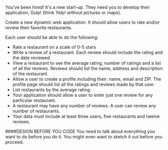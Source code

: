 <!--djw:done-->
You've been  hired! It's a new start-up. They need you to develop their application, Gulp! (think Yelp! without pictures or maps).

Create a new dynamic web application. It should allow users to rate and/or review their favorite restaurants. 

Each user should be able to do the following:
* Rate a restaurant on a scale of 0-5 stars
* Write a review of a restaurant. Each review should include the rating and the date reviewed.
* View a restaurant to see the average rating, number of ratings and a list of all the reviews. Reviews should list the name, address and description of the restaurant.
* Allow a user to create a profile including their: name, email and ZIP. The profile page should list all the ratings and reviews made by that user.
* List restaurants by the average rating.
* Your application should allow a user to enter just one review for any particular restaurant. 
* A restaurant may have any number of reviews. A user can review any number of restaurants.
* Your data must include at least three users, five restaurants and twelve reviews.

####DESIGN BEFORE YOU CODE 
You need to talk about everything you want to do before you do it. You might even want to sketch it out before you proceed.


